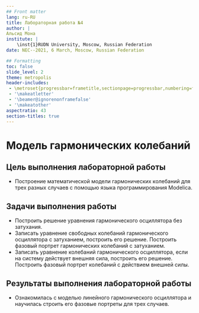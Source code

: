 ```yaml
---
## Front matter
lang: ru-RU
title: Лабораторная работа №4 
author: |
Альсид Мона
institute: |
	\inst{1}RUDN University, Moscow, Russian Federation
date: NEC--2021, 6 March, Moscow, Russian Federation

## Formatting
toc: false
slide_level: 2
theme: metropolis
header-includes: 
 - \metroset{progressbar=frametitle,sectionpage=progressbar,numbering=fraction}
 - '\makeatletter'
 - '\beamer@ignorenonframefalse'
 - '\makeatother'
aspectratio: 43
section-titles: true
---
```


# Модель гармонических колебаний

## Цель выполнения лабораторной работы

- Построение математической модели гармонических колебаний для трех разных случаев с помощью языка программирования Modelica. 

## Задачи выполнения работы

- Построить решение уравнения гармонического осциллятора без затухания. 
- Записать уравнение свободных колебаний гармонического осциллятора с затуханием, построить его решение. Построить фазовый портрет гармонических колебаний с затуханием.
- Записать уравнение колебаний гармонического осциллятора, если на систему действует внешняя сила, построить его решение. Построить фазовый портрет колебаний с действием внешней силы.


## Результаты выполнения лабораторной работы

- Ознакомилась с моделью линейного гармонического осциллятора и научилась строить его фазовые портреты для трех случаев.

